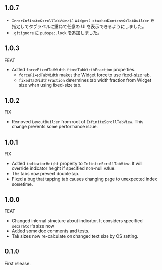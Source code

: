 ## 1.0.7

- `InnerInfiniteScrollTabView` に `Widget? stackedContentOnTabBuilder` を指定してタブラベルに重ねて任意の UI を表示できるようにしました。
- `.gitignore` に `pubspec.lock` を追加しました。

## 1.0.3

FEAT

- Added `forceFixedTabWidth` `fixedTabWidthFraction` properties.
  - `forceFixedTabWidth` makes the Widget force to use fixed-size tab.
  - `fixedTabWidthFraction` determines tab width fraction from Widget size when using fixed-size tab.

## 1.0.2

FIX

- Removed `LayoutBuilder` from root of `InfiniteScrollTabView`. This change prevents some performance issue.

## 1.0.1

FIX

- Added `indicatorHeight` property to `InfintieScrollTabView`. It will override indicator height if specified non-null value.
- The tabs now prevent double tap.
- Fixed a bug that tapping tab causes changing page to unexpected index sometime.

## 1.0.0

FEAT

- Changed internal structure about indicator. It considers specified `separator`'s size now.
- Added some doc comments and tests.
- Tab sizes now re-calculate on changed text size by OS setting.

## 0.1.0

First release.

